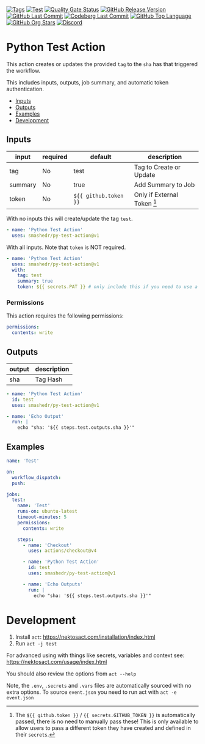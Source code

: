 [![Tags](https://img.shields.io/github/actions/workflow/status/smashedr/py-test-action/tags.yaml?logo=github&logoColor=white&label=tags)](https://github.com/smashedr/py-test-action/actions/workflows/tags.yaml)
[![Test](https://img.shields.io/github/actions/workflow/status/smashedr/py-test-action/test.yaml?logo=github&logoColor=white&label=test)](https://github.com/smashedr/py-test-action/actions/workflows/test.yaml)
[![Quality Gate Status](https://sonarcloud.io/api/project_badges/measure?project=smashedr_py-test-action&metric=alert_status)](https://sonarcloud.io/summary/new_code?id=smashedr_py-test-action)
[![GitHub Release Version](https://img.shields.io/github/v/release/smashedr/py-test-action?logo=github)](https://github.com/smashedr/py-test-action/releases/latest)
[![GitHub Last Commit](https://img.shields.io/github/last-commit/smashedr/py-test-action?logo=github&logoColor=white&label=updated)](https://github.com/smashedr/py-test-action/graphs/commit-activity)
[![Codeberg Last Commit](https://img.shields.io/gitea/last-commit/shaner/py-test-action/master?gitea_url=https%3A%2F%2Fcodeberg.org%2F&logo=codeberg&logoColor=white&label=updated)](https://codeberg.org/shaner/py-test-action)
[![GitHub Top Language](https://img.shields.io/github/languages/top/smashedr/py-test-action?logo=htmx&logoColor=white)](https://github.com/smashedr/py-test-action)
[![GitHub Org Stars](https://img.shields.io/github/stars/cssnr?style=flat&logo=github&logoColor=white)](https://cssnr.github.io/)
[![Discord](https://img.shields.io/discord/899171661457293343?logo=discord&logoColor=white&label=discord&color=7289da)](https://discord.gg/wXy6m2X8wY)

# Python Test Action

This action creates or updates the provided `tag` to the `sha` has that triggered the workflow.

This includes inputs, outputs, job summary, and automatic token authentication.

- [Inputs](#Inputs)
- [Outputs](#Outputs)
- [Examples](#Examples)
- [Development](#Development)

## Inputs

| input   | required | default               | description                 |
| ------- | -------- | --------------------- | --------------------------- |
| tag     | No       | test                  | Tag to Create or Update     |
| summary | No       | true                  | Add Summary to Job          |
| token   | No       | `${{ github.token }}` | Only if External Token [^1] |

With no inputs this will create/update the tag `test`.

```yaml
- name: 'Python Test Action'
  uses: smashedr/py-test-action@v1
```

With all inputs. Note that `token` is NOT required.

```yaml
- name: 'Python Test Action'
  uses: smashedr/py-test-action@v1
  with:
    tag: test
    summary: true
    token: ${{ secrets.PAT }} # only include this if you need to use a PAT
```

### Permissions

This action requires the following permissions:

```yaml
permissions:
  contents: write
```

## Outputs

| output | description |
| ------ | ----------- |
| sha    | Tag Hash    |

```yaml
- name: 'Python Test Action'
  id: test
  uses: smashedr/py-test-action@v1

- name: 'Echo Output'
  run: |
    echo "sha: '${{ steps.test.outputs.sha }}'"
```

## Examples

```yaml
name: 'Test'

on:
  workflow_dispatch:
  push:

jobs:
  test:
    name: 'Test'
    runs-on: ubuntu-latest
    timeout-minutes: 5
    permissions:
      contents: write

    steps:
      - name: 'Checkout'
        uses: actions/checkout@v4

      - name: 'Python Test Action'
        id: test
        uses: smashedr/py-test-action@v1

      - name: 'Echo Outputs'
        run: |
          echo "sha: '${{ steps.test.outputs.sha }}'"
```

# Development

1. Install `act`: https://nektosact.com/installation/index.html
2. Run `act -j test`

For advanced using with things like secrets, variables and context see: https://nektosact.com/usage/index.html

You should also review the options from `act --help`

Note, the `.env`, `.secrets` and `.vars` files are automatically sourced with no extra options.
To source `event.json` you need to run act with `act -e event.json`

[^1]:
    The `${{ github.token }}` / `{{ secrets.GITHUB_TOKEN }}` is automatically passed, there is no need to manually pass these!
    This is only available to allow users to pass a different token they have created and defined in their `secrets`.
